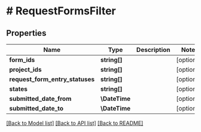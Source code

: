 # # RequestFormsFilter

## Properties

Name | Type | Description | Notes
------------ | ------------- | ------------- | -------------
**form_ids** | **string[]** |  | [optional]
**project_ids** | **string[]** |  | [optional]
**request_form_entry_statuses** | **string[]** |  | [optional]
**states** | **string[]** |  | [optional]
**submitted_date_from** | **\DateTime** |  | [optional]
**submitted_date_to** | **\DateTime** |  | [optional]

[[Back to Model list]](../../README.md#models) [[Back to API list]](../../README.md#endpoints) [[Back to README]](../../README.md)
